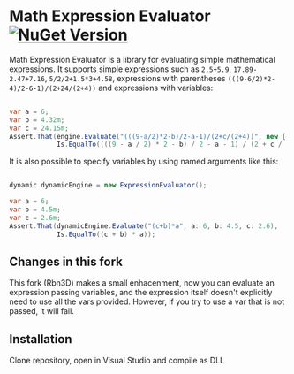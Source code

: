 # Math Expression Evaluator  [![NuGet Version](https://buildstats.info/nuget/Math-Expression-Evaluator)](https://www.nuget.org/packages/Math-Expression-Evaluator//)

Math Expression Evaluator is a library for evaluating simple mathematical expressions. It supports simple expressions such as `2.5+5.9`, `17.89-2.47+7.16`, `5/2/2+1.5*3+4.58`, expressions with parentheses `(((9-6/2)*2-4)/2-6-1)/(2+24/(2+4))` and expressions with variables:

``` csharp

var a = 6;
var b = 4.32m;
var c = 24.15m;
Assert.That(engine.Evaluate("(((9-a/2)*2-b)/2-a-1)/(2+c/(2+4))", new { a, b, c}), 
            Is.EqualTo((((9 - a / 2) * 2 - b) / 2 - a - 1) / (2 + c / (2 + 4))));
```
It is also possible to specify variables by using named arguments like this:

``` csharp

dynamic dynamicEngine = new ExpressionEvaluator();

var a = 6;
var b = 4.5m;
var c = 2.6m;
Assert.That(dynamicEngine.Evaluate("(c+b)*a", a: 6, b: 4.5, c: 2.6),
            Is.EqualTo((c + b) * a));
```
## Changes in this fork
This fork (Rbn3D) makes a small enhacenment, now you can evaluate an expression passing variables, and the expression itself doesn't explicitly need to use all the vars provided. However, if you try to use a var that is not passed, it will fail.

## Installation

Clone repository, open in Visual Studio and compile as DLL
